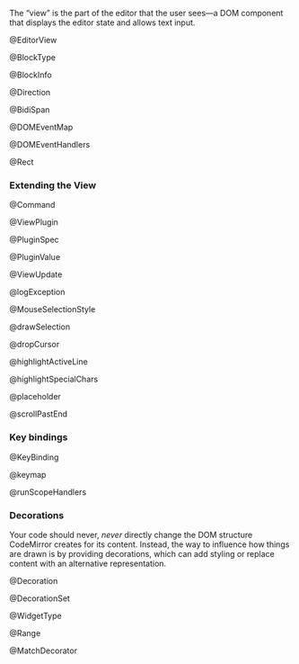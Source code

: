 The “view” is the part of the editor that the user sees—a DOM
component that displays the editor state and allows text input.

@EditorView

@BlockType

@BlockInfo

@Direction

@BidiSpan

@DOMEventMap

@DOMEventHandlers

@Rect

### Extending the View

@Command

@ViewPlugin

@PluginSpec

@PluginValue

@ViewUpdate

@logException

@MouseSelectionStyle

@drawSelection

@dropCursor

@highlightActiveLine

@highlightSpecialChars

@placeholder

@scrollPastEnd

### Key bindings

@KeyBinding

@keymap

@runScopeHandlers

### Decorations

Your code should never, _never_ directly change the DOM structure
CodeMirror creates for its content. Instead, the way to influence how
things are drawn is by providing decorations, which can add styling or
replace content with an alternative representation.

@Decoration

@DecorationSet

@WidgetType

@Range

@MatchDecorator